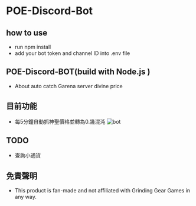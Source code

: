 # POE-Discord-Bot
## how to use 
- run npm install
- add your bot token and channel ID into .env file

## POE-Discord-BOT(build with Node.js ) 
- About auto catch Garena server divine price

## 目前功能
-   每5分鐘自動抓神聖價格並轉為0.幾混沌
![bot](https://i.imgur.com/oz1Py06.png "1")


## TODO
-   查詢小通貨

## 免責聲明
-   This product is fan-made and not affiliated with Grinding Gear Games in any way.